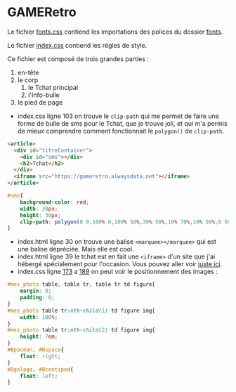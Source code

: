 # GAMERetro

Le fichier [fonts.css](assets/css/fonts.css) contiend les importations des polices du dossier [fonts](assets/fonts).

Le fichier [index.css](assets/css/index.css) contiend les régles de style.

Ce fichier est composé de trois grandes parties :
1. en-tête
2. le corp
   1. le Tchat principal
   2. l'Info-bulle
3. le pied de page





- index.css ligne 103 on trouve le `clip-path` qui me permet de faire une forme de bulle de sms pour le Tchat, que je trouve joli, et qui m'a permis de mieux comprendre comment fonctionnait le `polygon()` de `clip-path`.
```html
<article>
  <div id="titreContainer">
    <div id="sms"></div>
    <h2>Tchat</h2>
  </div>
  <iframe src="https://gameretro.alwaysdata.net"></iframe>
</article>
```
```css
#sms{
    background-color: red;
    width: 30px;
    height: 30px;
    clip-path: polygon(0 0,100% 0,100% 50%,30% 50%,10% 70%,10% 50%,0 50%);
}
```

- index.html ligne 30 on trouve une balise `<marquee></marquee>` qui est une balise dépréciée. Mais elle est cool.
- index.html ligne 39 le tchat est en fait une `<iframe>` d'un site que j'ai hébergé spécialement pour l'occasion. Vous pouvez aller voir [juste ici](https://gameretro.alwaysdata.net).
- index.css ligne [173](https://github.com/lostsh/gameretro/blob/79516f614a8f61f4d7ed9e2a4c1d451f4d445700/assets/css/index.css#L173) a [189](https://github.com/lostsh/gameretro/blob/79516f614a8f61f4d7ed9e2a4c1d451f4d445700/assets/css/index.css#L189) on peut voir le positionnement des images :
```css
#mes_photo table, table tr, table tr td figure{
    margin: 0;
    padding: 0;
}
#mes_photo table tr:nth-child(1) td figure img{
    width: 100%;
}
#mes_photo table tr:nth-child(2) td figure img{
    height: 7em;
}
#Bpacman, #Bspace{
    float: right;
}
#Bgalaga, #Bcentiped{
    float: left;
}
```
